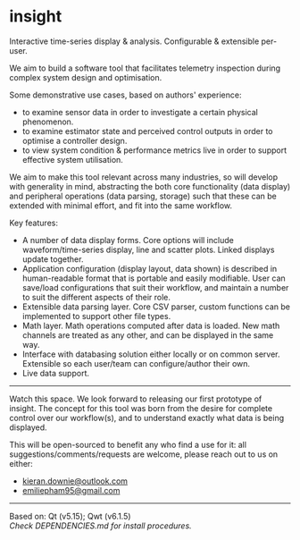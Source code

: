 # insight

Interactive time-series display &amp; analysis. Configurable &amp; extensible per-user.

We aim to build a software tool that facilitates telemetry inspection during complex system design and optimisation. 

Some demonstrative use cases, based on authors' experience:
 - to examine sensor data in order to investigate a certain physical phenomenon.
 - to examine estimator state and perceived control outputs in order to optimise a controller design.
 - to view system condition & performance metrics live in order to support effective system utilisation.

We aim to make this tool relevant across many industries, so will develop with generality in mind, abstracting the both core functionality (data display) and peripheral operations (data parsing, storage) such that these can be extended with minimal effort, and fit into the same workflow.

Key features:
 - A number of data display forms. Core options will include waveform/time-series display, line and scatter plots. Linked displays update together.
 - Application configuration (display layout, data shown) is described in human-readable format that is portable and easily modifiable. User can save/load configurations that suit their workflow, and maintain a number to suit the different aspects of their role.
 - Extensible data parsing layer. Core CSV parser, custom functions can be implemented to support other file types.
 - Math layer. Math operations computed after data is loaded. New math channels are treated as any other, and can be displayed in the same way.
 - Interface with databasing solution either locally or on common server. Extensible so each user/team can configure/author their own.
 - Live data support.
 
***
Watch this space. We look forward to releasing our first prototype of insight. The concept for this tool was born from the desire for complete control over our workflow(s), and to understand exactly what data is being displayed. 

This will be open-sourced to benefit any who find a use for it: all suggestions/comments/requests are welcome, please reach out to us on either:
 - [kieran.downie@outlook.com](mailto:kieran.downie@outlook.com)
 - [emiliepham95@gmail.com](mailto:emiliepham95@gmail.com)


***
Based on: Qt (v5.15); Qwt (v6.1.5)  
_Check DEPENDENCIES.md for install procedures._
